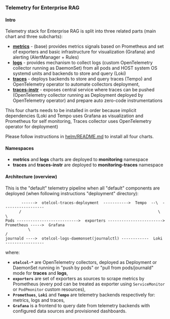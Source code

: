 ### Telemetry for Enterprise RAG

#### Intro

Telemetry stack for Enterprise RAG is split into three related parts (main chart and three subcharts):

- [**metrics**](helm/README.md) - (base) provides metrics signals based on Prometheus and set of exporters and basic infrastructure for visualization (Grafana) and alerting (AlertManager + Rules)
- [**logs**](helm/charts/logs/README.md) - provides mechanism to collect logs (custom OpenTelemetry collector running as DaemonSet) from all pods and HOST system OS systemd units and backends to store and query (Loki)
- [**traces**](helm/charts/traces/README.md) - deploys backends to store and query traces (Tempo) and OpenTelemetry operator to automate collectors deployment,
- [**traces-instr**](helm/charts/traces-instr/README.md) - exposes central service where traces can be pushed (OpenTelemetry collector running as Deployment deployed by OpenTelemetry operator) and prepare auto zero-code instrumentations

This four charts needs to be installed in order because implicit dependencies (Loki and Tempo uses Grafana as visualization and Prometheus for self monitoring, Traces collector uses OpenTelemetry operator for deployment)

Please follow instructions in [helm/README.md](helm/README.md) to install all four charts.

#### Namespaces

- **metrics** and **logs** charts are deployed to **monitoring** namespace
- **traces** and **traces-instr** are deployed to **monitoring-traces** namespace

#### Architecture (overview)

This is the "default" telemetry pipeline when all "default" components are deployed (when following instructions "deployment" directory):

```
       ------>  otelcol-traces-deployment  ----------->  Tempo  --\  ------------------
      /                                                            \                   \
Pods --------------------------->  exporters ------------------------>  Prometheus ----->  Grafana
          \                                                                            /
journald ---->  otelcol-logs-daemonset(journalctl) ------------  Loki -----------------
```

where:

- **`otelcol-*`** are OpenTelemetry collectors, deployed as Deployment or DaemonSet running in "push by pods" or "pull from pods/journald"  mode for **traces** and **logs**,
- **`exporters`** are set of exporters as sources to scrape metrics by Prometheus (every pod can be treated as exporter using `ServiceMonitor` or `PodPmonitor` custom resources),
- **`Promethues`**, **`Loki`** and **`Tempo`** are telemetry backends respectively for: metrics, logs and traces,
- **`Grafana`** is a frontend to query date from telemetry backends with configured data sources and provisioned dashboards.
